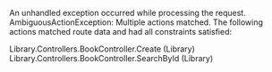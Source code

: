 An unhandled exception occurred while processing the request.
AmbiguousActionException: Multiple actions matched. The following actions matched route data and had all constraints satisfied:

Library.Controllers.BookController.Create (Library)
Library.Controllers.BookController.SearchById (Library)
